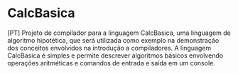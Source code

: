 # CalcBasica
[PT] Projeto de compilador para a linguagem CalcBasica, uma linguagem de algoritmo hipotética, que será utilizada como exemplo na demonstração dos conceitos envolvidos na introdução a compiladores. A linguagem CalcBasica é simples e permite descrever algoritmos básicos envolvendo operações aritméticas e comandos de entrada e saída em um console.
